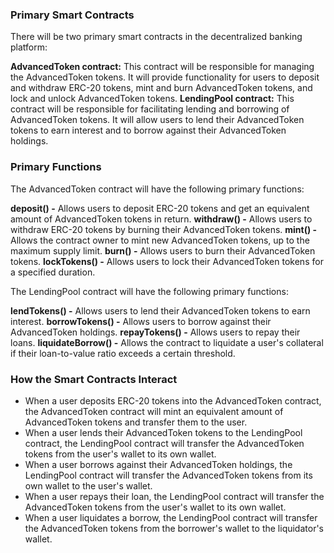 ### Primary Smart Contracts

There will be two primary smart contracts in the decentralized banking platform:

**AdvancedToken contract:** This contract will be responsible for managing the AdvancedToken tokens. It will provide functionality for users to deposit and withdraw ERC-20 tokens, mint and burn AdvancedToken tokens, and lock and unlock AdvancedToken tokens.
**LendingPool contract:** This contract will be responsible for facilitating lending and borrowing of AdvancedToken tokens. It will allow users to lend their AdvancedToken tokens to earn interest and to borrow against their AdvancedToken holdings.

### Primary Functions

The AdvancedToken contract will have the following primary functions:

**deposit() -** Allows users to deposit ERC-20 tokens and get an equivalent amount of AdvancedToken tokens in return.
**withdraw() -** Allows users to withdraw ERC-20 tokens by burning their AdvancedToken tokens.
**mint() -** Allows the contract owner to mint new AdvancedToken tokens, up to the maximum supply limit.
**burn() -** Allows users to burn their AdvancedToken tokens.
**lockTokens() -** Allows users to lock their AdvancedToken tokens for a specified duration.


The LendingPool contract will have the following primary functions:

**lendTokens() -** Allows users to lend their AdvancedToken tokens to earn interest.
**borrowTokens() -** Allows users to borrow against their AdvancedToken holdings.
**repayTokens() -** Allows users to repay their loans.
**liquidateBorrow() -** Allows the contract to liquidate a user's collateral if their loan-to-value ratio exceeds a certain threshold.

### How the Smart Contracts Interact

 - When a user deposits ERC-20 tokens into the AdvancedToken contract, the AdvancedToken contract will mint an equivalent amount of AdvancedToken tokens and transfer them to the user.
 - When a user lends their AdvancedToken tokens to the LendingPool contract, the LendingPool contract will transfer the AdvancedToken tokens from the user's wallet to its own wallet.
 - When a user borrows against their AdvancedToken holdings, the LendingPool contract will transfer the AdvancedToken tokens from its own wallet to the user's wallet.
 - When a user repays their loan, the LendingPool contract will transfer the AdvancedToken tokens from the user's wallet to its own wallet.
 - When a user liquidates a borrow, the LendingPool contract will transfer the AdvancedToken tokens from the borrower's wallet to the liquidator's wallet.